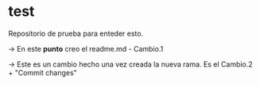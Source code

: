 # test
Repositorio de prueba para enteder esto.

-> En este <b>punto</b> creo el readme.md - Cambio.1

-> Este es un cambio hecho una vez creada la nueva rama. Es el Cambio.2 + "Commit changes"
